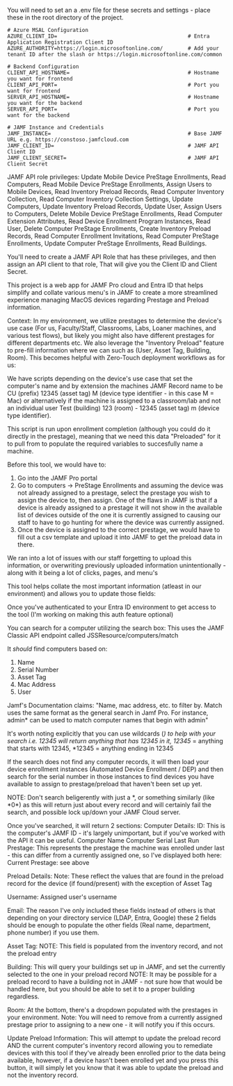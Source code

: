 You will need to set an a .env file for these secrets and settings - place these in the root directory of the project.

```env
# Azure MSAL Configuration
AZURE_CLIENT_ID=                                          # Entra Application Registration Client ID
AZURE_AUTHORITY=https://login.microsoftonline.com/        # Add your tenant ID after the slash or https://login.microsoftonline.com/common

# Backend Configuration
CLIENT_API_HOSTNAME=                                      # Hostname you want for frontend
CLIENT_API_PORT=                                          # Port you want for frontend
SERVER_API_HOSTNAME=                                      # Hostname you want for the backend
SERVER_API_PORT=                                          # Port you want for the backend

# JAMF Instance and Credentials
JAMF_INSTANCE=                                            # Base JAMF URL e.g. https://constoso.jamfcloud.com
JAMF_CLIENT_ID=                                           # JAMF API Client ID
JAMF_CLIENT_SECRET=                                       # JAMF API Client Secret
```

JAMF API role privileges:
Update Mobile Device PreStage Enrollments, Read Computers, Read Mobile Device PreStage Enrollments, Assign Users to Mobile Devices, Read Inventory Preload Records, Read Computer Inventory Collection, Read Computer Inventory Collection Settings, Update Computers, Update Inventory Preload Records, Update User, Assign Users to Computers, Delete Mobile Device PreStage Enrollments, Read Computer Extension Attributes, Read Device Enrollment Program Instances, Read User, Delete Computer PreStage Enrollments, Create Inventory Preload Records, Read Computer Enrollment Invitations, Read Computer PreStage Enrollments, Update Computer PreStage Enrollments, Read Buildings.

You'll need to create a JAMF API Role that has these privileges, and then assign an API client to that role, That will give you the Client ID and Client Secret.

This project is a web app for JAMF Pro cloud and Entra ID that helps simplify and collate various menu's in JAMF to create a more streamlined experience managing MacOS devices regarding Prestage and Preload information.

Context:
In my environment, we utilize prestages to determine the device's use case (For us, Faculty/Staff, Classrooms, Labs, Loaner machines, and various test flows), but likely you might also have different prestages for different departments etc.
We also leverage the "Inventory Preload" feature to pre-fill information where we can such as (User, Asset Tag, Building, Room). This becomes helpful with Zero-Touch deployment workflows as for us:

We have scripts depending on the device's use case that set the computer's name and by extension the machines JAMF Record name to be CU (prefix) 12345 (asset tag) M (device type identifier - in this case M = Mac) or alternatively if the machine is assigned to a classroom/lab and not an individual user Test (building) 123 (room) - 12345 (asset tag) m (device type identifier).

This script is run upon enrollment completion (although you could do it directly in the prestage), meaning that we need this data "Preloaded" for it to pull from to populate the required variables to succesfully name a machine.

Before this tool, we would have to:

1. Go into the JAMF Pro portal
2. Go to computers -> PreStage Enrollments and assuming the device was not already assigned to a prestage, select the prestage you wish to assign the device to, then assign. One of the flaws in JAMF is that if a device is already assigned to a prestage it will not show in the available list of devices outside of the one it is currently assigned to causing our staff to have to go hunting for where the device was currently assigned.
3. Once the device is assigned to the correct prestage, we would have to fill out a csv template and upload it into JAMF to get the preload data in there.

We ran into a lot of issues with our staff forgetting to upload this information, or overwriting previously uploaded information unintentionally - along with it being a lot of clicks, pages, and menu's

This tool helps collate the most important information (atleast in our environment) and allows you to update those fields:

Once you've authenticated to your Entra ID environment to get access to the tool (I'm working on making this auth feature optional)

You can search for a computer utilizing the search box:
This uses the JAMF Classic API endpoint called JSSResource/computers/match

It _should_ find computers based on:

1. Name
2. Serial Number
3. Asset Tag
4. Mac Address
5. User

Jamf's Documentation claims:
"Name, mac address, etc. to filter by. Match uses the same format as the general search in Jamf Pro. For instance, admin\* can be used to match computer names that begin with admin"

It's worth noting explicitly that you can use wildcards (*) to help with your search
i.e. *12345* will return anything that has 12345 in it, 12345* = anything that starts with 12345, \*12345 = anything ending in 12345

If the search does not find any computer records, it will then load your device enrollment instances (Automated Device Enrollment / DEP) and then search for the serial number in those instances to find devices you have available to assign to prestage/preload that haven't been set up yet.

NOTE: Don't search beligerently with just a *, or something similarly (like *0\*) as this will return just about every record and will certainly fail the search, and possible lock up/down your JAMF Cloud server.

Once you've searched, it will return 2 sections:
Computer Details:
  ID: This is the computer's JAMF ID - it's largely unimportant, but if you've worked with the API it can be useful.
  Computer Name
  Computer Serial
  Last Run Prestage: This represents the prestage the machine was enrolled under last - this can differ from a currently assigned one, so I've displayed both here:
  Current Prestage: see above

Preload Details:
  Note: These reflect the values that are found in the preload record for the device (if found/present) with the exception of Asset Tag

  Username: Assigned user's username

  Email: The reason I've only included these fields instead of others is that depending on your directory service (LDAP, Entra, Google) these 2 fields should be enough to populate the other fields (Real name, department, phone number) if you use them.

  Asset Tag: NOTE: This field is populated from the inventory record, and not the preload entry

  Building: This will query your buildings set up in JAMF, and set the currently selected to the one in your preload record
  NOTE: It may be possible for a preload record to have a building not in JAMF - not sure how that would be handled here, but you should be able to set it to a proper building regardless.

  Room:
  At the bottom, there's a dropdown populated with the prestages in your environment.
  Note: You will need to remove from a currently assigned prestage prior to assigning to a new one - it will notify you if this occurs.

  Update Preload Information:
  This will attempt to update the preload record AND the current computer's inventory record allowing you to remediate devices with this tool if they've already been enrolled prior to the data being available, however, if a device hasn't been enrolled yet and you press this button, it will simply let you know that it was able to update the preload and not the inventory record.